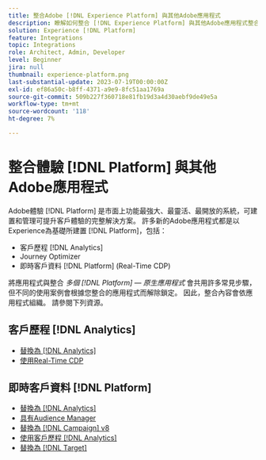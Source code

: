 ```yaml
---
title: 整合Adobe [!DNL Experience Platform] 與其他Adobe應用程式
description: 瞭解如何整合 [!DNL Experience Platform] 與其他Adobe應用程式整合。
solution: Experience [!DNL Platform]
feature: Integrations
topic: Integrations
role: Architect, Admin, Developer
level: Beginner
jira: null
thumbnail: experience-platform.png
last-substantial-update: 2023-07-19T00:00:00Z
exl-id: ef86a50c-b8ff-4371-a9e9-8fc51aa1769a
source-git-commit: 509b227f360718e81fb19d3a4d30aebf9de49e5a
workflow-type: tm+mt
source-wordcount: '118'
ht-degree: 7%

---
```


# 整合體驗 [!DNL Platform] 與其他Adobe應用程式

Adobe體驗 [!DNL Platform] 是市面上功能最強大、最靈活、最開放的系統，可建置和管理可提升客戶體驗的完整解決方案。 許多新的Adobe應用程式都是以Experience為基礎所建置 [!DNL Platform]，包括：

* 客戶歷程 [!DNL Analytics]
* Journey Optimizer
* 即時客戶資料 [!DNL Platform] (Real-Time CDP)

將應用程式與整合 _多個 [!DNL Platform] — 原生應用程式_ 會共用許多常見步驟，但不同的使用案例會根據您整合的應用程式而解除鎖定。 因此，整合內容會依應用程式組織。 請參閱下列資源。


## 客戶歷程 [!DNL Analytics]

* [替換為 [!DNL Analytics]](../cja/customer-journey-analytics-analytics.md)
* [使用Real-Time CDP](../cja/cja-rtcdp.md)

## 即時客戶資料 [!DNL Platform]

* [替換為 [!DNL Analytics]](../rtcdp/rtcdp-analytics.md)
* [具有Audience Manager](../rtcdp/rtcdp-aam.md)
* [替換為 [!DNL Campaign] v8](../rtcdp/rtcdp-campaign.md)
* [使用客戶歷程 [!DNL Analytics]](../rtcdp/rtcdp-cja.md)
* [替換為 [!DNL Target]](../rtcdp/rtcdp-target.md)
